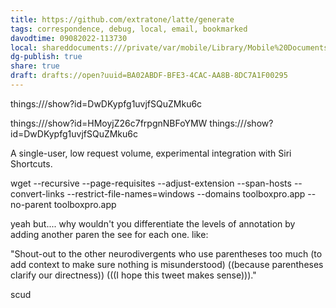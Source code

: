 ```yaml
---
title: https://github.com/extratone/latte/generate
tags: correspondence, debug, local, email, bookmarked
davodtime: 09082022-113730
local: shareddocuments:///private/var/mobile/Library/Mobile%20Documents/iCloud~md~obsidian/Documents/OBSHIDDIAN/drafts/BA02ABDF-BFE3-4CAC-AA8B-8DC7A1F00295.md
dg-publish: true
share: true
draft: drafts://open?uuid=BA02ABDF-BFE3-4CAC-AA8B-8DC7A1F00295
---
```

things:///show?id=DwDKypfg1uvjfSQuZMku6c

things:///show?id=HMoyjZ26c7frpgnNBFoYMW
things:///show?id=DwDKypfg1uvjfSQuZMku6c

A single-user, low request volume, experimental integration with Siri Shortcuts.

wget --recursive --page-requisites --adjust-extension --span-hosts --convert-links --restrict-file-names=windows --domains toolboxpro.app --no-parent toolboxpro.app

yeah but.... why wouldn't you differentiate the levels of annotation by adding another paren the see for each one. like:

"Shout-out to the other neurodivergents who use parentheses too much (to add context to make sure nothing is misunderstood) ((because parentheses clarify our directness)) (((I hope this tweet makes sense)))."

scud